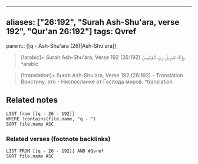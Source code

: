 
---
aliases: ["26:192", "Surah Ash-Shu'ara, verse 192", "Qur'an 26:192"]
tags: Qvref
---

parent:: [[q - Ash-Shu'ara (26)|Ash-Shu'ara]]

> [!arabic]+ Surah Ash-Shu'ara, Verse 192 (26:192)
> <span class="quran-arabic">وَإِنَّهُۥ لَتَنزِيلُ رَبِّ ٱلْعَـٰلَمِينَ</span>
^arabic

> [!translation]+ Surah Ash-Shu'ara, Verse 192 (26:192) - Translation
> Воистину, это - Ниспослание от Господа миров.
^translation



## Related notes
```dataview
LIST from [[q - 26 - 192]]
WHERE !contains(file.name, "q - ")
SORT file.name ASC
```

### Related verses (footnote backlinks)
```dataview
LIST FROM [[q - 26 - 192]] AND #Qvref
SORT file.name ASC
```

